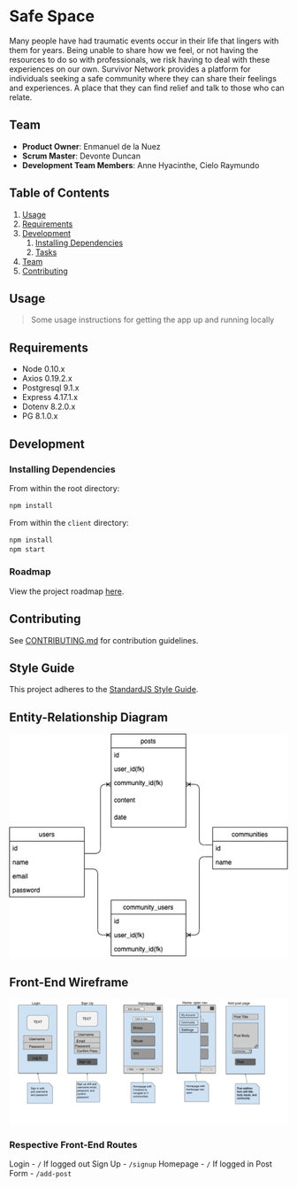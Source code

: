 # Safe Space

Many people have had traumatic events occur in their life that lingers with them for years. Being unable to share how we feel, or not having the resources to do so with professionals, we risk having to deal with these experiences on our own. Survivor Network provides a platform for individuals seeking a safe community where they can share their feelings and experiences. A place that they can find relief and talk to those who can relate.


## Team

  - __Product Owner__: Enmanuel de la Nuez
  - __Scrum Master__: Devonte Duncan
  - __Development Team Members__: Anne Hyacinthe, Cielo Raymundo

## Table of Contents

1. [Usage](#Usage)
1. [Requirements](#requirements)
1. [Development](#development)
    1. [Installing Dependencies](#installing-dependencies)
    1. [Tasks](#tasks)
1. [Team](#team)
1. [Contributing](#contributing)

## Usage

> Some usage instructions for getting the app up and running locally

## Requirements

- Node 0.10.x
- Axios 0.19.2.x
- Postgresql 9.1.x
- Express 4.17.1.x
- Dotenv 8.2.0.x
- PG 8.1.0.x

## Development

### Installing Dependencies

From within the root directory:

```sh
npm install 
```

From within the `client` directory:
```sh
npm install 
npm start
```

### Roadmap

View the project roadmap [here](https://github.com/safespace-marcy/safespace/projects).


## Contributing

See [CONTRIBUTING.md](CONTRIBUTING.md) for contribution guidelines.


## Style Guide

This project adheres to the [StandardJS Style Guide](https://github.com/standard/standard).

## Entity-Relationship Diagram

![Entity relationship diagram](./diagram.png)

## Front-End Wireframe

![Wireframe for webpage](./wireframe.png)

### Respective Front-End Routes

Login - `/` If logged out
Sign Up - `/signup`
Homepage - `/` If logged in
Post Form - `/add-post`
